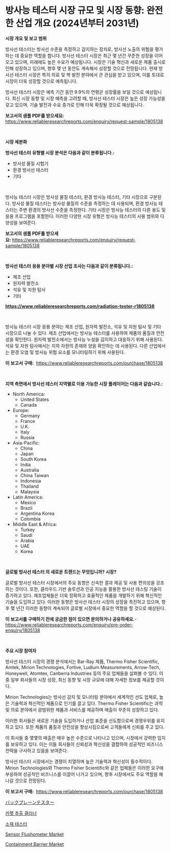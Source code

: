 <p><h1>방사능 테스터 시장 규모 및 시장 동향: 완전한 산업 개요 (2024년부터 2031년)</h1></p><p><strong>시장 개요 및 보고 범위</strong></p>
<p><p>방사선 테스터는 방사선 수준을 측정하고 감지하는 장치로, 방사선 노출의 위험을 평가하는 데 중요한 역할을 합니다. 방사선 테스터 시장은 최근 몇 년간 꾸준한 성장을 이어오고 있으며, 미래에도 높은 수요가 예상됩니다. 시장은 기술 혁신과 새로운 제품 출시로 인해 성장하고 있으며, 향후 몇 년 동안도 계속해서 성장할 것으로 전망됩니다. 현재 방사선 테스터 시장은 특히 의료 및 핵 발전 분야에서 큰 관심을 받고 있으며, 이를 토대로 시장이 더욱 성장할 것으로 예측됩니다.</p><p>방사선 테스터 시장은 예측 기간 동안 9.9%의 연평균 성장률을 보일 것으로 예상됩니다. 최신 시장 동향 및 시장 예측을 고려할 때, 방사선 테스터 시장은 높은 성장 가능성을 갖고 있으며, 기술 발전과 수요 증가로 인해 더욱 확장될 것으로 예상됩니다.</p></p>
<p><strong>보고서의 샘플 PDF를 받으세요:</strong> <a href="https://www.reliableresearchreports.com/enquiry/request-sample/1805138">https://www.reliableresearchreports.com/enquiry/request-sample/1805138</a></p>
<p>&nbsp;</p>
<p><strong>시장 세분화</strong></p>
<p><strong>방사선 테스터 유형별 시장 분석은 다음과 같이 분류됩니다.:</strong></p>
<p><ul><li>방사성 물질 시험기</li><li>환경 방사선 테스터</li><li>기타</li></ul></p>
<p>&nbsp;</p>
<p><p>방사능 테스터 시장은 방사성 물질 테스터, 환경 방사능 테스터, 기타 시장으로 구분된다. 방사성 물질 테스터는 방사성 물질의 수준을 측정하는 데 사용되며, 환경 방사능 테스터는 주변 환경의 방사선 수준을 측정한다. 기타 시장은 방사능 테스터의 다른 용도 및 응용 프로그램을 포함한다. 이러한 다양한 시장 유형은 방사능 테스터의 사용 범위와 다양성을 보여준다.</p></p>
<p><strong>보고서의 샘플 PDF를 받으세요:</strong>&nbsp;<a href="https://www.reliableresearchreports.com/enquiry/request-sample/1805138">https://www.reliableresearchreports.com/enquiry/request-sample/1805138</a></p>
<p>&nbsp;</p>
<p><strong> 방사선 테스터 응용 분야별 시장 산업 조사는 다음과 같이 분류됩니다.:</strong></p>
<p><ul><li>제조 산업</li><li>원자력 발전소</li><li>석유 및 자원 탐사</li><li>기타</li></ul></p>
<p><strong><a href="https://www.reliableresearchreports.com/radiation-tester-r1805138">https://www.reliableresearchreports.com/radiation-tester-r1805138</a></strong></p>
<p>&nbsp;</p>
<p><p>방사능 테스터 시장 응용 분야는 제조 산업, 원자력 발전소, 석유 및 자원 탐사 및 기타 시장으로 나눌 수 있다. 제조 산업에서는 방사능 테스터를 사용하여 제품의 품질과 안전성을 확인한다. 원자력 발전소에서는 방사능 누설을 감지하고 대응하기 위해 사용된다. 석유 및 자원 탐사에서는 지하 자원의 존재와 양을 확인하는 데 사용된다. 다른 산업에서는 환경 오염 및 방사능 위험 요소를 모니터링하기 위해 사용된다.</p></p>
<p><strong>이 보고서 구매:</strong>&nbsp; <a href="https://www.reliableresearchreports.com/purchase/1805138">https://www.reliableresearchreports.com/purchase/1805138</a></p>
<p>&nbsp;</p>
<p><strong>지역 측면에서 방사선 테스터 지역별로 이용 가능한 시장 플레이어는 다음과 같습니다.:</strong></p>
<p><ul>
    <li>
        North America:
        <ul>
            <li>United States</li>
            <li>Canada</li>
        </ul>
    </li>
    <li>
        Europe:
        <ul>
            <li>Germany</li>
            <li>France</li>
            <li>U.K.</li>
            <li>Italy</li>
            <li>Russia</li>
        </ul>
    </li>
    <li>
        Asia-Pacific:
        <ul>
            <li>China</li>
            <li>Japan</li>
            <li>South Korea</li>
            <li>India</li>
            <li>Australia</li>
            <li>China Taiwan</li>
            <li>Indonesia</li>
            <li>Thailand</li>
            <li>Malaysia</li>
        </ul>
    </li>
    <li>
        Latin America:
        <ul>
            <li>Mexico</li>
            <li>Brazil</li>
            <li>Argentina Korea</li>
            <li>Colombia</li>
        </ul>
    </li>
    <li>
        Middle East & Africa:
        <ul>
            <li>Turkey</li>
            <li>Saudi</li>
            <li>Arabia</li>
            <li>UAE</li>
            <li>Korea</li>
        </ul>
    </li>
    </ul></p>
<p>&nbsp;</p>
<p><strong>글로벌 방사선 테스터 의 새로운 트렌드는 무엇입니까? 시장?</strong></p>
<p><p>글로벌 방사선 테스터 시장에서의 주요 동향은 신속한 결과 제공 및 사용 편의성을 강조하는 것이다. 또한, 클라우드 기반 솔루션과 인공 지능을 활용한 방사선 테스팅 기술이 증가하고 있다. 제조업체들은 더욱 정확하고 효율적인 제품을 개발하기 위해 혁신적인 기술을 도입하고 있다. 이러한 동향은 방사선 테스터 시장의 성장을 촉진하고 있으며, 향후 몇 년간 이러한 동향이 계속되어 글로벌 시장에서 중요한 역할을 할 것으로 예상된다.</p></p>
<p><strong>이 보고서를 구매하기 전에 궁금한 점이 있으면 문의하거나 공유하세요.</strong>- <a href="https://www.reliableresearchreports.com/enquiry/pre-order-enquiry/1805138">https://www.reliableresearchreports.com/enquiry/pre-order-enquiry/1805138</a></p>
<p>&nbsp;</p>
<p><strong>주요 시장 참여자</strong></p>
<p><p>방사선 테스터 시장의 경쟁 분석에서는 Bar-Ray 제품, Thermo Fisher Scientific, Amtek, Mirion Technologies, Fortive, Ludlum Measurements, Arrow-Tech, Honeywell, Atomtex, Canberra Industries 등의 주요 업체들을 살펴볼 수 있다. 이 중 일부 회사들의 시장 성장, 최신 동향 및 시장 규모에 대해 자세한 정보를 제공할 것이다.</p><p>Mirion Technologies는 방사선 감지 및 모니터링 분야에서 세계적인 선도 업체로, 높은 기술력과 혁신적인 제품으로 인기를 끌고 있다. Thermo Fisher Scientific는 과학 및 의료 분야에서 광범위한 제품과 서비스를 제공하며 매출이 꾸준히 성장하고 있다.</p><p>이러한 회사들은 새로운 기술을 도입하거나 산업 표준을 선도함으로써 경쟁우위를 유지하고 있다. 또한 제품의 품질과 안전성을 향상시킴으로써 고객들에게 신뢰를 주고 있다.</p><p>이 회사들 중 몇몇의 매출은 매우 높은 수준으로 나타나고 있으며, 시장에서 강력한 입지를 보유하고 있다. 이는 이들 회사들이 신뢰성과 혁신성을 결합하여 성공적인 비즈니스 전략을 구사하고 있음을 보여준다.</p><p>방사선 테스터 시장에서는 경쟁이 치열하며 높은 기술력과 혁신성이 필수적이다. Mirion Technologies와 Thermo Fisher Scientific와 같은 업체들은 이러한 요구에 부응하여 성공적인 비즈니스를 이끌어 나가고 있으며, 향후 시장에서도 주요 역할을 해나갈 것으로 전망된다.</p></p>
<p><strong>이 보고서 구매:</strong>&nbsp;&nbsp;<a href="https://www.reliableresearchreports.com/purchase/1805138">https://www.reliableresearchreports.com/purchase/1805138</a></p>
<p><p><a href="https://github.com/dandier2003/Market-Research-Report-List-1/blob/main/374888130191.md">バックプレーンテスター</a></p><p><a href="https://github.com/lzrvbyqzftro57/Market-Research-Report-List-1/blob/main/506119827833.md">카펫 추출 클리너</a></p><p><a href="https://github.com/vs019sa3m8x/Market-Research-Report-List-1/blob/main/488005727834.md">소재 테스터</a></p><p><a href="https://github.com/mauripalmi/Market-Research-Report-List-2/blob/main/sensor-flushometer-market.md">Sensor Flushometer Market</a></p><p><a href="https://issuu.com/reportprime-2/docs/containment-barrier-market-size-2030.pptx">Containment Barrier Market</a></p></p>